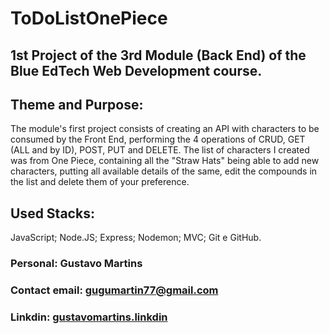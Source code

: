# ToDoListOnePiece

## 1st Project of the 3rd Module (Back End) of the Blue EdTech Web Development course.
## Theme and Purpose:

<p>The module's first project consists of creating an API with characters to be consumed by the Front End, performing the 4 operations of CRUD, GET (ALL and by ID), POST, PUT and DELETE. The list of characters I created was from One Piece, containing all the "Straw Hats" being able to add new characters, putting all available details of the same, edit the compounds in the list and delete them of your preference.
</p>

## Used Stacks:

<p> 
JavaScript; Node.JS; Express; Nodemon; MVC; Git e GitHub.
</p>

### Personal: Gustavo Martins

### Contact email: <a href = "mailto:gugumartin77@gmail.com"> gugumartin77@gmail.com</a>

### Linkdin: <a href = "https://www.linkedin.com/in/gustavo-martins-681921229/">gustavomartins.linkdin</a>

